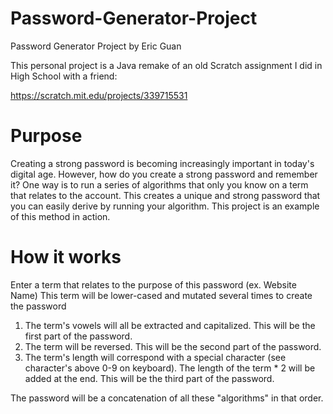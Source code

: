 # Password-Generator-Project

Password Generator Project by Eric Guan

This personal project is a Java remake of an old Scratch assignment I did in High School with a friend:

https://scratch.mit.edu/projects/339715531

# Purpose

Creating a strong password is becoming increasingly important in today's digital age. However, how do you create a strong password and remember it? One way is to run a series of algorithms that only you know on a term that relates to the account. This creates a unique and strong password that you can easily derive by running your algorithm. This project is an example of this method in action.

# How it works

Enter a term that relates to the purpose of this password (ex. Website Name)
This term will be lower-cased and mutated several times to create the password

1. The term's vowels will all be extracted and capitalized. This will be the first part of the password.
2. The term will be reversed. This will be the second part of the password.
3. The term's length will correspond with a special character (see character's above 0-9 on keyboard). The length of the term * 2 will be added at the end. This will be the third part of the password.

The password will be a concatenation of all these "algorithms" in that order.
